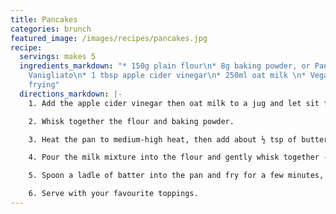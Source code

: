 ```yaml
---
title: Pancakes
categories: brunch
featured_image: /images/recipes/pancakes.jpg
recipe:
  servings: makes 5
  ingredients_markdown: "* 150g plain flour\n* 8g baking powder, or Paneangeli Lievito
    Vanigliato\n* 1 tbsp apple cider vinegar\n* 250ml oat milk \n* Vegan butter for
    frying"
  directions_markdown: |-
    1. Add the apple cider vinegar then oat milk to a jug and let sit for 2 minutess without stirring.

    2. Whisk together the flour and baking powder.

    3. Heat the pan to medium-high heat, then add about ½ tsp of butter.

    4. Pour the milk mixture into the flour and gently whisk together - do not over-mix! There should be some small lumps of flour remaining, which makes the pancakes become light and fluffy.

    5. Spoon a ladle of batter into the pan and fry for a few minutes, until bubbles stop forming on the top. Flip the pancake and fry for another few minutes, until golden brown on both sides.

    6. Serve with your favourite toppings.
---
```

